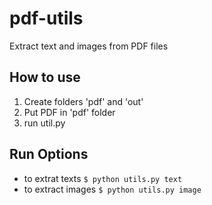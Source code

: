 # pdf-utils
Extract text and images from PDF files

## How to use
1. Create folders 'pdf' and 'out'
2. Put PDF in 'pdf' folder
3. run util.py

## Run Options
* to extrat texts
```$ python utils.py text```
* to extract images
```$ python utils.py image```
